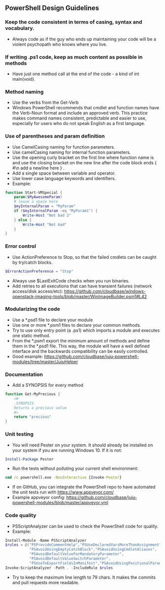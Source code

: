 ## PowerShell Design Guidelines


### Keep the code consistent in terms of casing, syntax and vocabulary.
   * Always code as if the guy who ends up maintaining your code will be a
     violent psychopath who knows where you live.

### If writing .ps1 code, keep as much content as possible in methods
   * Have just one method call at the end of the code - a kind of int main(void).

### Method naming
   * Use the verbs from the Get-Verb
   * Windows PowerShell recommends that cmdlet and function names have the Verb-Noun
     format and include an approved verb.
     This practice makes command names consistent, predictable and easier to use,
     especially for users who do not speak English as a first language.

### Use of parentheses and param definition
   * Use CamelCasing naming for function parameters.
   * Use camelCasing naming for internal function parameters.
   * Use the opening curly bracket on the first line where function name is and use
     the closing bracket on the new line after the code block ends { #\n add a newline here } .
   * Add a single space between variable and operator.
   * Use lower case language keywords and identifiers.
   * Example:

   ```powershell
   function Start-VMSpecial {
       param($MyAwesomeParam)
       # leave a space here 
       $myInternalParam = "MyParam"
       if ($myInternalParam -eq "MyParam1") {
           Write-Host "Not bad 2"
       } else {
           Write-Host "Not bad"
       }
   }
   ```

### Error control
   * Use ActionPreference to Stop, so that the failed cmdlets can be caught by try/catch blocks.

   ```powershell
   $ErrorActionPreference = "Stop"
   ```
   * Always use $LastExitCode checks when you run binaries.
   * Add retries to all executions that can have transient failures (network access/disk access/etc):
     https://github.com/cloudbase/windows-openstack-imaging-tools/blob/master/WinImageBuilder.psm1#L42

### Modularizing the code
   * Use a *.psd1 file to declare your module
   * Use one or more *.psm1 files to declare your common methods.
   * Try to use only entry point (a .ps1) which imports a module and executes one static method.
   * From the *.psm1 export the minimum amount of methods and define them in the *.psd1 file.
     This way, the module will have a well defined interface and the backwards compatibility
     can be easily controlled.
   * Good example: https://github.com/cloudbase/juju-powershell-modules/tree/master/JujuHelper

### Documentation
   * Add a SYNOPSIS for every method

   ```powershell
   function Get-MyPrecious {
       <#
       .SYNOPSIS
       Returns a precious value
       #>
       return "precious"
   }
   ```

### Unit testing
   * You will need Pester on your system. It should already be installed on your system
     if you are running Windows 10. If it is not:

   ```powershell
   Install-Package Pester
   ```
   * Run the tests without polluting your current shell environment:

   ```cmd
   cmd /c powershell.exe -NonInteractive {Invoke-Pester}
   ```
   * If on GitHub, you can integrate the PowerShell repo to have automated the unit tests
     run with https://www.appveyor.com/
   * Example appveyor config:
     https://github.com/cloudbase/juju-powershell-modules/blob/master/appveyor.yml


### Code quality
   * PSScriptAnalyzer can be used to check the PowerShell code for quality.
   * Example:

   ```powershell
   Install-Module -Name PSScriptAnalyzer
   $rules = @("PSProvideCommentHelp","PSUseDeclaredVarsMoreThanAssignment",
              "PSAvoidUsingEmptyCatchBlock","PSAvoidUsingCmdletAliases",
              "PSAvoidDefaultValueForMandatoryParameter",
              "PSAvoidDefaultValueSwitchParameter",
              "PSUseToExportFieldsInManifest","PSAvoidUsingPositionalParameters")
   Invoke-ScriptAnalyzer -Path . -IncludeRule $rules
   ```
   * Try to keep the maximum line length to 79 chars.
     It makes the commits and pull requests more readable.
